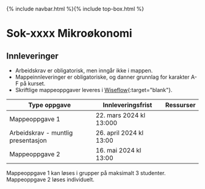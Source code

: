 {% include navbar.html %}{% include top-box.html %}
# Sok-xxxx Mikroøkonomi   

## Innleveringer 

- Arbeidskrav er obligatorisk, men inngår ikke i mappen.
- Mappeinnleveringer er obligatoriske, og danner grunnlag for karakter A-F på kurset.
- Skriftlige mappeoppgaver leveres i [Wiseflow](https://europe.wiseflow.net/participant/){:target="blank"}. 


| Type oppgave                       | Innleveringsfrist | Ressurser |
|------------------------------------|-------------------|-----------|
|Mappeoppgave 1                      | 22. mars 2024 kl 13:000           |   |
|Arbeidskrav - muntlig presentasjon             | 26. april 2024 kl 13:00  |   |
|Mappeoppgave 2                      | 16. mai 2024 kl 13:00  |    |


Mappeoppgave 1 kan løses i grupper på maksimalt 3 studenter. Mappeoppgave 2 løses individuelt.
